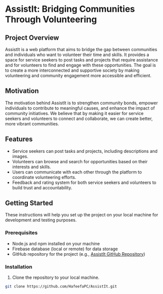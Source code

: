 # AssistIt: Bridging Communities Through Volunteering

## Project Overview

AssistIt is a web platform that aims to bridge the gap between communities and individuals who want to volunteer their time and skills. It provides a space for service seekers to post tasks and projects that require assistance and for volunteers to find and engage with these opportunities. The goal is to create a more interconnected and supportive society by making volunteering and community engagement more accessible and efficient.

## Motivation

The motivation behind AssistIt is to strengthen community bonds, empower individuals to contribute to meaningful causes, and enhance the impact of community initiatives. We believe that by making it easier for service seekers and volunteers to connect and collaborate, we can create better, more vibrant communities.

## Features

- Service seekers can post tasks and projects, including descriptions and images.
- Volunteers can browse and search for opportunities based on their interests and skills.
- Users can communicate with each other through the platform to coordinate volunteering efforts.
- Feedback and rating system for both service seekers and volunteers to build trust and accountability.

## Getting Started

These instructions will help you set up the project on your local machine for development and testing purposes.

### Prerequisites

- Node.js and npm installed on your machine
- Firebase database (local or remote) for data storage
- GitHub repository for the project (e.g., [AssistIt GitHub Repository](https://github.com/HafeefaPC/AssistIt))

### Installation

1. Clone the repository to your local machine.

```bash
git clone https://github.com/HafeefaPC/AssistIt.git
